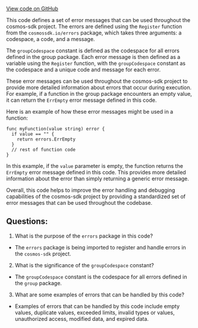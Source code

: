 [View code on GitHub](https://github.com/cosmos/cosmos-sdk/blob/main/x/group/errors/errors.go)

This code defines a set of error messages that can be used throughout the cosmos-sdk project. The errors are defined using the `Register` function from the `cosmossdk.io/errors` package, which takes three arguments: a codespace, a code, and a message. 

The `groupCodespace` constant is defined as the codespace for all errors defined in the group package. Each error message is then defined as a variable using the `Register` function, with the `groupCodespace` constant as the codespace and a unique code and message for each error. 

These error messages can be used throughout the cosmos-sdk project to provide more detailed information about errors that occur during execution. For example, if a function in the group package encounters an empty value, it can return the `ErrEmpty` error message defined in this code. 

Here is an example of how these error messages might be used in a function:

```
func myFunction(value string) error {
  if value == "" {
    return errors.ErrEmpty
  }
  // rest of function code
}
```

In this example, if the `value` parameter is empty, the function returns the `ErrEmpty` error message defined in this code. This provides more detailed information about the error than simply returning a generic error message. 

Overall, this code helps to improve the error handling and debugging capabilities of the cosmos-sdk project by providing a standardized set of error messages that can be used throughout the codebase.
## Questions: 
 1. What is the purpose of the `errors` package in this code?
- The `errors` package is being imported to register and handle errors in the `cosmos-sdk` project.

2. What is the significance of the `groupCodespace` constant?
- The `groupCodespace` constant is the codespace for all errors defined in the `group` package.

3. What are some examples of errors that can be handled by this code?
- Examples of errors that can be handled by this code include empty values, duplicate values, exceeded limits, invalid types or values, unauthorized access, modified data, and expired data.